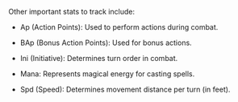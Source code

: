 Other important stats to track include:

- Ap (Action Points): Used to perform actions during combat.
    
- BAp (Bonus Action Points): Used for bonus actions.
    
- Ini (Initiative): Determines turn order in combat.
    
- Mana: Represents magical energy for casting spells.
    
- Spd (Speed): Determines movement distance per turn (in feet).
